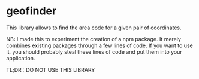 # geofinder
This library allows to find the area code for a given pair of coordinates.

NB: I made this to experiment the creation of a npm package.
It merely combines existing packages through a few lines of code.
If you want to use it, you should probably steal these lines of code and
put them into your application.

TL;DR : DO NOT USE THIS LIBRARY
